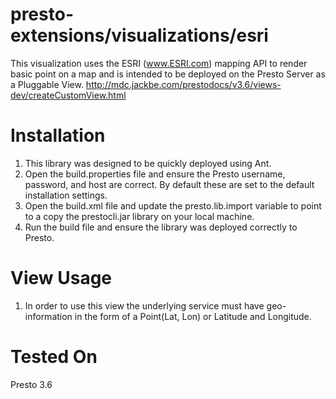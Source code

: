 presto-extensions/visualizations/esri
=================

This visualization uses the ESRI (www.ESRI.com) mapping API to render basic point on a map and is intended to be deployed on the Presto Server as a Pluggable View.
http://mdc.jackbe.com/prestodocs/v3.6/views-dev/createCustomView.html

Installation
=================

1. This library was designed to be quickly deployed using Ant.
2. Open the build.properties file and ensure the Presto username, password, and host are correct.  By default these are set to the default installation settings.
3. Open the build.xml file and update the presto.lib.import variable to point to a copy the prestocli.jar library on your local machine.
4. Run the build file and ensure the library was deployed correctly to Presto.

View Usage
=================

1. In order to use this view the underlying service must have geo-information in the form of a Point(Lat, Lon) or Latitude and Longitude.


Tested On
=================
Presto 3.6